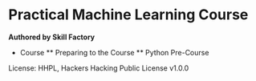 # Practical Machine Learning Course

__Authored by Skill Factory__


* Course
** Preparing to the Course
** Python Pre-Course

License:
HHPL, Hackers Hacking Public License v1.0.0
